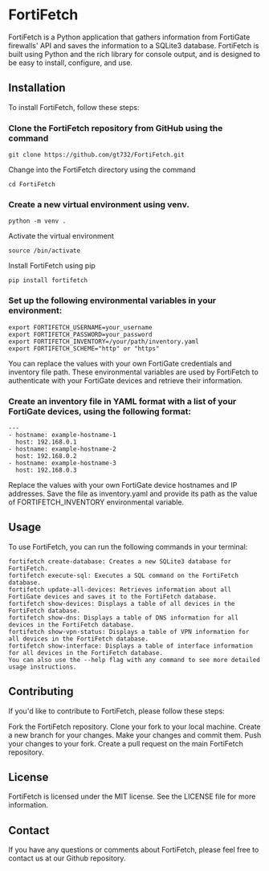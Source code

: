 # FortiFetch
FortiFetch is a Python application that gathers information from FortiGate firewalls' API and saves the information to a SQLite3 database. FortiFetch is built using Python and the rich library for console output, and is designed to be easy to install, configure, and use.

## Installation

To install FortiFetch, follow these steps:

### Clone the FortiFetch repository from GitHub using the command 

```
git clone https://github.com/gt732/FortiFetch.git
```

Change into the FortiFetch directory using the command 

```
cd FortiFetch
```

### Create a new virtual environment using venv.

```
python -m venv .
```

Activate the virtual environment

```
source /bin/activate
```

Install FortiFetch using pip

```
pip install fortifetch
```

### Set up the following environmental variables in your environment:

```
export FORTIFETCH_USERNAME=your_username
export FORTIFETCH_PASSWORD=your_password
export FORTIFETCH_INVENTORY=/your/path/inventory.yaml
export FORTIFETCH_SCHEME="http" or "https"
```

You can replace the values with your own FortiGate credentials and inventory file path. These environmental variables are used by FortiFetch to authenticate with your FortiGate devices and retrieve their information.

### Create an inventory file in YAML format with a list of your FortiGate devices, using the following format:

```
---
- hostname: example-hostname-1
  host: 192.168.0.1
- hostname: example-hostname-2
  host: 192.168.0.2
- hostname: example-hostname-3
  host: 192.168.0.3
```

Replace the values with your own FortiGate device hostnames and IP addresses. Save the file as inventory.yaml and provide its path as the value of FORTIFETCH_INVENTORY environmental variable.
## Usage
To use FortiFetch, you can run the following commands in your terminal:

```
fortifetch create-database: Creates a new SQLite3 database for FortiFetch.
fortifetch execute-sql: Executes a SQL command on the FortiFetch database.
fortifetch update-all-devices: Retrieves information about all FortiGate devices and saves it to the FortiFetch database.
fortifetch show-devices: Displays a table of all devices in the FortiFetch database.
fortifetch show-dns: Displays a table of DNS information for all devices in the FortiFetch database.
fortifetch show-vpn-status: Displays a table of VPN information for all devices in the FortiFetch database.
fortifetch show-interface: Displays a table of interface information for all devices in the FortiFetch database.
You can also use the --help flag with any command to see more detailed usage instructions.
```

## Contributing
If you'd like to contribute to FortiFetch, please follow these steps:

Fork the FortiFetch repository.
Clone your fork to your local machine.
Create a new branch for your changes.
Make your changes and commit them.
Push your changes to your fork.
Create a pull request on the main FortiFetch repository.

## License
FortiFetch is licensed under the MIT license. See the LICENSE file for more information.

## Contact
If you have any questions or comments about FortiFetch, please feel free to contact us at our Github repository.